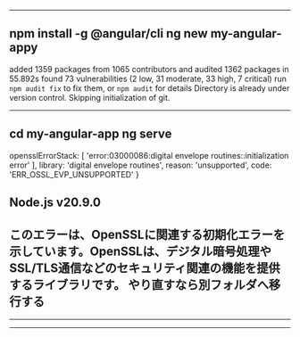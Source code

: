--------------------------------
npm install -g @angular/cli
ng new my-angular-appy
--------------------------------
added 1359 packages from 1065 contributors and audited 1362 packages in 55.892s
found 73 vulnerabilities (2 low, 31 moderate, 33 high, 7 critical)
  run `npm audit fix` to fix them, or `npm audit` for details
    Directory is already under version control. Skipping initialization of git.

--------------------------------
cd my-angular-app
ng serve
--------------------------------
  opensslErrorStack: [ 'error:03000086:digital envelope routines::initialization error' ],
  library: 'digital envelope routines',
  reason: 'unsupported',
  code: 'ERR_OSSL_EVP_UNSUPPORTED'
}

Node.js v20.9.0
--------------------------------
このエラーは、OpenSSLに関連する初期化エラーを示しています。OpenSSLは、デジタル暗号処理やSSL/TLS通信などのセキュリティ関連の機能を提供するライブラリです。
やり直すなら別フォルダへ移行する
--------------------------------
--------------------------------
--------------------------------